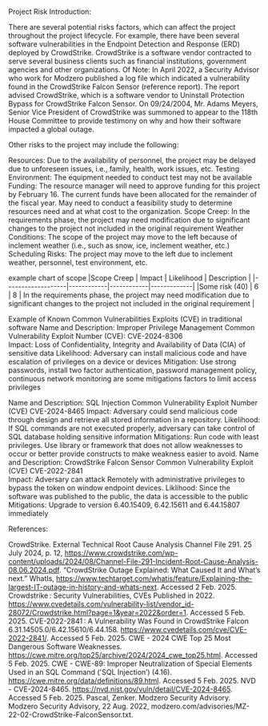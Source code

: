 Project Risk Introduction: 

There are several potential risks factors, which can affect the project throughout the project lifecycle. For example, there have been several software vulnerabilities in the Endpoint Detection and Response (ERD) deployed by CrowdStrike. 
CrowdStrike is a software vendor contracted to serve several business clients such as financial institutions, government agencies and other organizations. 
Of Note: In April 2022, a Security Advisor who work for Modzero published a log file which indicated a vulnerability found in the CrowdStrike Falcon Sensor (reference report). 
The report advised CrowdStrike, which is a software vendor to Uninstall Protection Bypass for CrowdStrike Falcon Sensor. 
On 09/24/2004, Mr. Adams Meyers, Senior Vice President of CrowdStrike was summoned to appear to the 118th House Committee to provide testimony on why and how their software impacted a global outage.

Other risks to the project may include the following:

Resources: Due to the availability of personnel, the project may be delayed due to unforeseen issues, i.e., family, health, work issues, etc. 
Testing Environment: The equipment needed to conduct test may not be available
Funding:  The resource manager will need to approve funding for this project by February 16. The current funds have been allocated for the remainder of the fiscal year. May need to conduct a feasibility study to determine resources need and at what cost to the organization.
Scope Creep: In the requirements phase, the project may need modification due to significant changes to the project not included in the original requirement
Weather Conditions: The scope of the project may move to the left because of inclement weather (i.e., such as snow, ice, inclement weather, etc.) 
Scheduling Risks: The project may move to the left due to inclement weather, personnel, test environment, etc.

example chart of scope
|Scope Creep  | Impact     | Likelihood | Description |
|-------------------|------------|------------|-------------|
|Some risk (40) | 6 | 8 | In the requirements phase, the project may need modification due to significant changes to the project not included in the original requirement  |

Example of Known Common Vulnerabilities Exploits (CVE) in traditional software
Name and Description: Improper Privilege Management	
Common Vulnerability Exploit Number (CVE): CVE-2024-8306	
Impact: Loss of Confidentiality, Integrity and Availability of Data (CIA) of sensitive data	
Likelihood: Adversary can install malicious code and have escalation of privileges on a device or devices
Mitigation: Use strong passwords, install two factor authentication, password management policy, continuous network monitoring are some mitigations factors to limit access privileges

Name and Description: SQL Injection	
Common Vulnerability Exploit Number (CVE) CVE-2024-8465	
Impact: Adversary could send malicious code through design and retrieve all stored information in a repository.	
Likelihood: If SQL commands are not executed properly, adversary can take control of SQL database holding sensitive information	
Mitigations: Run code with least privileges. Use library or framework that does not allow weaknesses to occur or better provide constructs to make weakness easier to avoid.
Name and Description: CrowdStrike Falcon Sensor	
Common Vulnerability Exploit (CVE) CVE-2022-2841	
Impact: Adversary can attack Remotely with administrative privileges to bypass the token on window endpoint devices. 
Liklihood: Since the software was published to the public, the data is accessible to the public 
Mitigations: Upgrade to version 6.40.15409, 6.42.15611 and 6.44.15807 immediately

References:

CrowdStrike. External Technical Root Cause Analysis Channel File 291. 25 July 2024, p. 12, https://www.crowdstrike.com/wp-content/uploads/2024/08/Channel-File-291-Incident-Root-Cause-Analysis-08.06.2024.pdf.
“CrowdStrike Outage Explained: What Caused It and What’s next.” WhatIs, https://www.techtarget.com/whatis/feature/Explaining-the-largest-IT-outage-in-history-and-whats-next. Accessed 2 Feb. 2025.
Crowdstrike : Security Vulnerabilities, CVEs Published in 2022. https://www.cvedetails.com/vulnerability-list/vendor_id-28072/Crowdstrike.html?page=1&year=2022&order=1. Accessed 5 Feb. 2025.
CVE-2022-2841 : A Vulnerability Was Found in CrowdStrike Falcon 6.31.14505.0/6.42.15610/6.44.158. https://www.cvedetails.com/cve/CVE-2022-2841/. Accessed 5 Feb. 2025.
CWE - 2024 CWE Top 25 Most Dangerous Software Weaknesses. https://cwe.mitre.org/top25/archive/2024/2024_cwe_top25.html. Accessed 5 Feb. 2025.
CWE - CWE-89: Improper Neutralization of Special Elements Used in an SQL Command ('SQL Injection’) (4.16). https://cwe.mitre.org/data/definitions/89.html. Accessed 5 Feb. 2025.
NVD - CVE-2024-8465. https://nvd.nist.gov/vuln/detail/CVE-2024-8465. Accessed 5 Feb. 2025.
Pascal, Zenker. Modzero Security Advisory. Modzero Security Advisory, 22 Aug. 2022, modzero.com/advisories/MZ-22-02-CrowdStrike-FalconSensor.txt.
